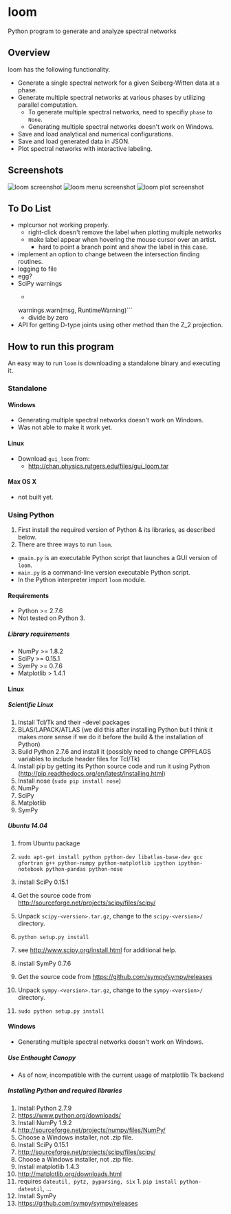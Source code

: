 # loom
Python program to generate and analyze spectral networks

## Overview
loom has the following functionality.
* Generate a single spectral network for a given Seiberg-Witten data at a phase.
* Generate multiple spectral networks at various phases by utilizing parallel computation.
  * To generate multiple spectral networks, need to specifiy ```phase``` to ```None```.
  * Generating multiple spectral networks doesn't work on Windows.
* Save and load analytical and numerical configurations.
* Save and load generated data in JSON.
* Plot spectral networks with interactive labeling.

## Screenshots

![loom screenshot](https://github.com/chan-y-park/loom/blob/master/screeenshots/loom_desktop.png "loom desktop")
![loom menu screenshot](https://github.com/chan-y-park/loom/blob/master/screeenshots/loom_menu.png "loom menu")
![loom plot screenshot](https://github.com/chan-y-park/loom/blob/master/screeenshots/loom_plot.png "loom plot")

## To Do List
* mplcursor not working properly.
  * right-click doesn't remove the label when plotting multiple networks
  * make label appear when hovering the mouse cursor over an artist.
    * hard to point a branch point and show the label in this case.
* implement an option to change between the intersection finding routines. 
* logging to file
* egg?
* SciPy warnings
  * ```/usr/local/lib/python2.7/dist-packages/scipy/optimize/zeros.py:150: RuntimeWarning: Tolerance of 0.000513046300877562 reached
  warnings.warn(msg, RuntimeWarning)```
  * divide by zero
* API for getting D-type joints using other method than the Z_2 projection.

## How to run this program
An easy way to run ```loom``` is downloading a standalone binary and executing it.

### Standalone

#### Windows
* Generating multiple spectral networks doesn't work on Windows.
* Was not able to make it work yet.

#### Linux
* Download ```gui_loom``` from:
  * http://chan.physics.rutgers.edu/files/gui_loom.tar

#### Max OS X
* not built yet.

### Using Python
1. First install the required version of Python & its libraries, as described below.
1. There are three ways to run ```loom```.
  * ```gmain.py``` is an executable Python script that launches a GUI version of ```loom```.
  * ```main.py``` is a command-line version executable Python script.
  * In the Python interpreter import ```loom``` module.

#### Requirements
* Python >= 2.7.6
* Not tested on Python 3.

##### Library requirements
* NumPy >= 1.8.2
* SciPy >= 0.15.1
* SymPy >= 0.7.6
* Matplotlib > 1.4.1

#### Linux

##### Scientific Linux
  1. Install Tcl/Tk and their -devel packages
  1. BLAS/LAPACK/ATLAS (we did this after installing Python but I think it makes more sense if we do it before the build & the installation of Python)
  1. Build Python 2.7.6 and install it (possibly need to change CPPFLAGS variables to include header files for Tcl/Tk)
  1. Install pip by getting its Python source code and run it using Python (http://pip.readthedocs.org/en/latest/installing.html)
  1. Install nose (`sudo pip install nose`)
  1. NumPy
  1. SciPy
  1. Matplotlib
  1. SymPy

##### Ubuntu 14.04

1. from Ubuntu package
  1. ```sudo apt-get install python python-dev libatlas-base-dev gcc gfortran g++ python-numpy python-matplotlib ipython ipython-notebook python-pandas python-nose```
1. install SciPy 0.15.1
  1. Get the source code from http://sourceforge.net/projects/scipy/files/scipy/
  1. Unpack ```scipy-<version>.tar.gz```, change to the ```scipy-<version>/``` directory.
  1. ```python setup.py install```
  1. see http://www.scipy.org/install.html for additional help.

1. install SymPy 0.7.6
  1. Get the source code from https://github.com/sympy/sympy/releases 
  1. Unpack ```sympy-<version>.tar.gz```, change to the ```sympy-<version>/``` directory.
  1. ```sudo python setup.py install``` 

#### Windows
* Generating multiple spectral networks doesn't work on Windows.

##### Use Enthought Canopy
* As of now, incompatible with the current usage of matplotlib Tk backend

##### Installing Python and required libraries
1. Install Python 2.7.9
  1. https://www.python.org/downloads/
1. Install NumPy 1.9.2
  1. http://sourceforge.net/projects/numpy/files/NumPy/
  1. Choose a Windows installer, not .zip file.
1. Install SciPy 0.15.1
  1. http://sourceforge.net/projects/scipy/files/scipy/
  1. Choose a Windows installer, not .zip file.
1. Install matplotlib 1.4.3
  1. http://matplotlib.org/downloads.html
  1. requires ```dateutil, pytz, pyparsing, six```
    1. ```pip install python-dateutil```, ...
1. Install SymPy
  1. https://github.com/sympy/sympy/releases
